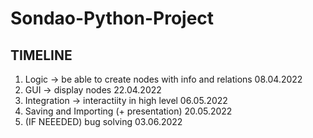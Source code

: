 # Sondao-Python-Project

## TIMELINE
1. Logic -> be able to create nodes with info and relations   08.04.2022
2. GUI -> display nodes                                       22.04.2022
3. Integration -> interactiity in high level                  06.05.2022
4. Saving and Importing (+ presentation)                      20.05.2022
5. (IF NEEEDED) bug solving                                   03.06.2022
